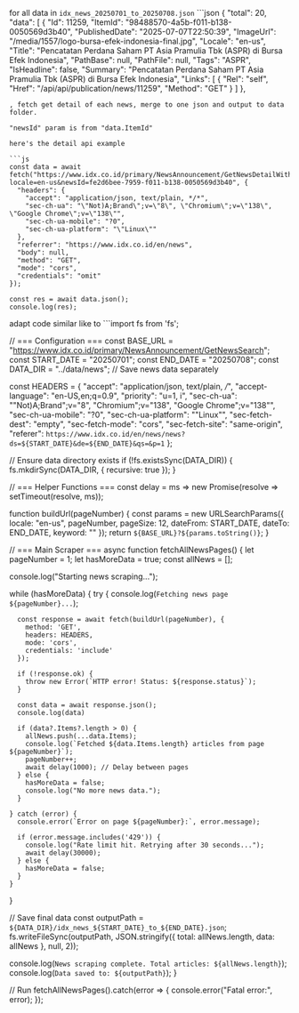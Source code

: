 
for all data in `idx_news_20250701_to_20250708.json` ```json
{
  "total": 20,
  "data": [
    {
      "Id": 11259,
      "ItemId": "98488570-4a5b-f011-b138-0050569d3b40",
      "PublishedDate": "2025-07-07T22:50:39",
      "ImageUrl": "/media/1557/logo-bursa-efek-indonesia-final.jpg",
      "Locale": "en-us",
      "Title": "Pencatatan Perdana Saham PT Asia Pramulia Tbk (ASPR) di Bursa Efek Indonesia",
      "PathBase": null,
      "PathFile": null,
      "Tags": "ASPR",
      "IsHeadline": false,
      "Summary": "Pencatatan Perdana Saham PT Asia Pramulia Tbk (ASPR) di Bursa Efek Indonesia",
      "Links": [
        {
          "Rel": "self",
          "Href": "/api/api/publication/news/11259",
          "Method": "GET"
        }
      ]
    },
```
, fetch get detail of each news, merge to one json and output to data folder. 

"newsId" param is from "data.ItemId"

here's the detail api example 

```js
const data = await fetch("https://www.idx.co.id/primary/NewsAnnouncement/GetNewsDetailWithLocale?locale=en-us&newsId=fe2d6bee-7959-f011-b138-0050569d3b40", {
  "headers": {
    "accept": "application/json, text/plain, */*",
    "sec-ch-ua": "\"Not)A;Brand\";v=\"8\", \"Chromium\";v=\"138\", \"Google Chrome\";v=\"138\"",
    "sec-ch-ua-mobile": "?0",
    "sec-ch-ua-platform": "\"Linux\""
  },
  "referrer": "https://www.idx.co.id/en/news",
  "body": null,
  "method": "GET",
  "mode": "cors",
  "credentials": "omit"
});

const res = await data.json();
console.log(res);
```

adapt code similar like to ```import fs from 'fs';

// === Configuration ===
const BASE_URL = "https://www.idx.co.id/primary/NewsAnnouncement/GetNewsSearch";
const START_DATE = "20250701";
const END_DATE = "20250708";
const DATA_DIR = "../data/news"; // Save news data separately

const HEADERS = {
  "accept": "application/json, text/plain, */*",
  "accept-language": "en-US,en;q=0.9",
  "priority": "u=1, i",
  "sec-ch-ua": "\"Not)A;Brand\";v=\"8\", \"Chromium\";v=\"138\", \"Google Chrome\";v=\"138\"",
  "sec-ch-ua-mobile": "?0",
  "sec-ch-ua-platform": "\"Linux\"",
  "sec-fetch-dest": "empty",
  "sec-fetch-mode": "cors",
  "sec-fetch-site": "same-origin",
  "referer": `https://www.idx.co.id/en/news/news?ds=${START_DATE}&de=${END_DATE}&qs=&p=1`
};

// Ensure data directory exists
if (!fs.existsSync(DATA_DIR)) {
  fs.mkdirSync(DATA_DIR, { recursive: true });
}

// === Helper Functions ===
const delay = ms => new Promise(resolve => setTimeout(resolve, ms));

function buildUrl(pageNumber) {
  const params = new URLSearchParams({
    locale: "en-us",
    pageNumber,
    pageSize: 12,
    dateFrom: START_DATE,
    dateTo: END_DATE,
    keyword: ""
  });
  return `${BASE_URL}?${params.toString()}`;
}

// === Main Scraper ===
async function fetchAllNewsPages() {
  let pageNumber = 1;
  let hasMoreData = true;
  const allNews = [];

  console.log("Starting news scraping...");

  while (hasMoreData) {
    try {
      console.log(`Fetching news page ${pageNumber}...`);

      const response = await fetch(buildUrl(pageNumber), {
        method: 'GET',
        headers: HEADERS,
        mode: 'cors',
        credentials: 'include'
      });

      if (!response.ok) {
        throw new Error(`HTTP error! Status: ${response.status}`);
      }

      const data = await response.json();
      console.log(data)

      if (data?.Items?.length > 0) {
        allNews.push(...data.Items);
        console.log(`Fetched ${data.Items.length} articles from page ${pageNumber}`);
        pageNumber++;
        await delay(1000); // Delay between pages
      } else {
        hasMoreData = false;
        console.log("No more news data.");
      }

    } catch (error) {
      console.error(`Error on page ${pageNumber}:`, error.message);

      if (error.message.includes('429')) {
        console.log("Rate limit hit. Retrying after 30 seconds...");
        await delay(30000);
      } else {
        hasMoreData = false;
      }
    }
  }

  // Save final data
  const outputPath = `${DATA_DIR}/idx_news_${START_DATE}_to_${END_DATE}.json`;
  fs.writeFileSync(outputPath, JSON.stringify({ total: allNews.length, data: allNews }, null, 2));

  console.log(`News scraping complete. Total articles: ${allNews.length}`);
  console.log(`Data saved to: ${outputPath}`);
}

// Run
fetchAllNewsPages().catch(error => {
  console.error("Fatal error:", error);
});
```